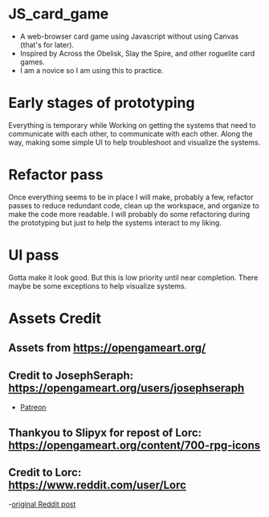 # JS_card_game

- A web-browser card game using Javascript without using Canvas (that's for later).
- Inspired by Across the Obelisk, Slay the Spire, and other roguelite card games.
- I am a novice so I am using this to practice.

# Early stages of prototyping

Everything is temporary while Working on getting the systems that need to communicate with each other, to communicate with each other. Along the way, making some simple UI to help troubleshoot and visualize the systems.

# Refactor pass

Once everything seems to be in place I will make, probably a few, refactor passes to reduce redundant code, clean up the workspace, and organize to make the code more readable. I will probably do some refactoring during the prototyping but just to help the systems interact to my liking.

# UI pass

Gotta make it look good. But this is low priority until near completion. There maybe be some exceptions to help visualize systems.

# Assets Credit

## Assets from https://opengameart.org/

## Credit to JosephSeraph: https://opengameart.org/users/josephseraph

- [Patreon](https://www.patreon.com/JosephSeraph)

## Thankyou to Slipyx for repost of Lorc: https://opengameart.org/content/700-rpg-icons

## Credit to Lorc: https://www.reddit.com/user/Lorc

-[original Reddit post](https://www.reddit.com/r/IndieGaming/comments/ifmie/i_made_700_rpg_icons_free_for_use_for_your_game/)
